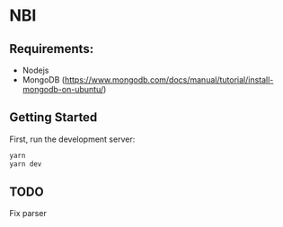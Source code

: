 # NBI

## Requirements:

- Nodejs
- MongoDB (https://www.mongodb.com/docs/manual/tutorial/install-mongodb-on-ubuntu/)

## Getting Started

First, run the development server:

```bash
yarn
yarn dev
```

## TODO
Fix parser
